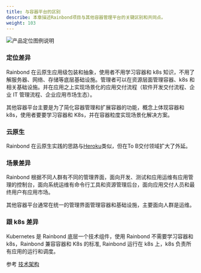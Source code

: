 ```yaml
---
title: 与容器平台的区别
describe: 本章描述Rainbond项目与其他容器管理平台的关键区别和共同点。
weight: 103
---
```


<img src="https://grstatic.oss-cn-shanghai.aliyuncs.com/docs/images/WechatIMG110.jpeg" title="产品定位图例说明" />

### 定位差异

Rainbond 在云原生应用级包装和抽象，使用者不用学习容器和 k8s 知识，不用了解服务器、网络、存储等底层基础设施。管理者可以在资源层面管理容器、k8s 和相关基础设施。并在应用之上实现场景化的应用交付流程（软件开发交付流程、企业 IT 管理流程、企业应用市场生态）。

其他容器平台主要是为了简化容器管理和扩展容器的功能，概念上体现容器和 k8s，使用者要要学习容器和 K8s，并在容器粒度实现场景化解决方案。

### 云原生

Rainbond 在云原生实践的思路与[Heroku](https://www.heroku.com/)类似，但在To B交付领域扩大了外延。
### 场景差异

Rainbond 根据不同人群有不同的管理界面，面向开发、测试和应用运维有应用管理的控制台，面向系统运维有命令行工具和资源管理后台，面向应用交付人员和最终用户有应用市场。

其他容器平台通常在统一的管理界面管理容器和基础设施，主要面向人群是运维。

### 跟 k8s 差异

Kubernetes 是 Rainbond 底层一个技术组件，使用 Rainbond 不需要学习容器和 k8s，Rainbond 兼容容器和 K8s 的标准, Rainbond 运行在 k8s 上，k8s 负责所有应用的运行和调度。

参考 [技术架构](../architecture/)
